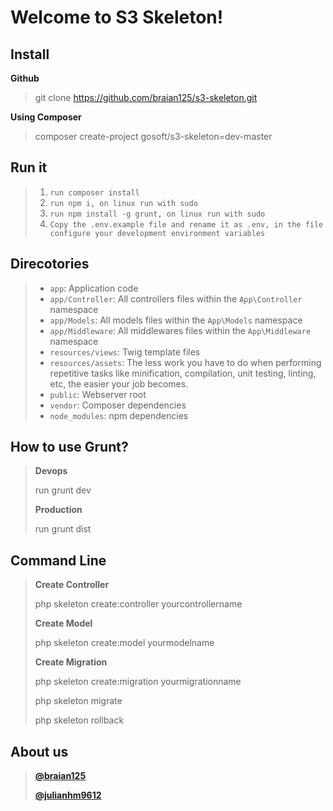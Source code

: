 Welcome to S3 Skeleton!
===================

Install
-------------

**Github**
>git clone https://github.com/braian125/s3-skeleton.git

**Using Composer**
>composer create-project gosoft/s3-skeleton=dev-master

<i class="icon-file"></i> Run it
-------------

>1. `run composer install`
>2. `run npm i, on linux run with sudo`
>3. `run npm install -g grunt, on linux run with sudo`
>4. `Copy the .env.example file and rename it as .env, in the file configure your development environment variables`

Direcotories
------------

>* `app`: Application code
>* `app/Controller`: All controllers files within the `App\Controller` namespace
>* `app/Models`: All models files within the `App\Models` namespace
>* `app/Middleware`: All middlewares files within the `App\Middleware` namespace
>* `resources/views`: Twig template files
>* `resources/assets`: The less work you have to do when performing repetitive tasks like minification, compilation, unit testing, linting, etc, the easier your job becomes.
>* `public`: Webserver root
>* `vendor`: Composer dependencies
>* `node_modules`: npm dependencies

How to use Grunt?
-------------

>**Devops**
>
> run grunt dev
>
>**Production**
>
> run grunt dist

Command Line
-------------

>**Create Controller**
>
>php skeleton create:controller yourcontrollername
>
>**Create Model**
>
>php skeleton create:model yourmodelname
>
>**Create Migration**
>
>php skeleton create:migration yourmigrationname
>
>php skeleton migrate
>
>php skeleton rollback



About us
--------
>**[@braian125](https://twitter.com/braian125)**
>
>**[@julianhm9612](https://twitter.com/julianhm9612)**